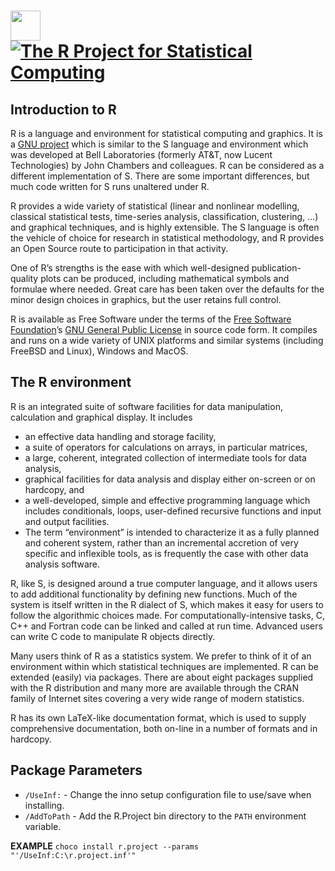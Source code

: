 # [<img src="https://cdn.jsdelivr.net/gh/AdmiringWorm/chocolatey-packages@8ab22ac35365e0e5cdcac1707299643d7fb3e759/icons/r.project.svg" height="48" width="48" /> ![The R Project for Statistical Computing](https://img.shields.io/chocolatey/v/r.project.svg?label=The%20R%20Project%20for%20Statistical%20Computing&style=for-the-badge)](https://community.chocolatey.org/packages/r.project)

## Introduction to R

R is a language and environment for statistical computing and graphics. It is a [GNU project](http://www.gnu.org/) which is similar to the S language and environment which was developed at Bell Laboratories (formerly AT&T, now Lucent Technologies) by John Chambers and colleagues. R can be considered as a different implementation of S. There are some important differences, but much code written for S runs unaltered under R.

R provides a wide variety of statistical (linear and nonlinear modelling, classical statistical tests, time-series analysis, classification, clustering, …) and graphical techniques, and is highly extensible. The S language is often the vehicle of choice for research in statistical methodology, and R provides an Open Source route to participation in that activity.

One of R’s strengths is the ease with which well-designed publication-quality plots can be produced, including mathematical symbols and formulae where needed. Great care has been taken over the defaults for the minor design choices in graphics, but the user retains full control.

R is available as Free Software under the terms of the [Free Software Foundation](http://www.gnu.org/)’s [GNU General Public License](https://www.r-project.org/COPYING) in source code form. It compiles and runs on a wide variety of UNIX platforms and similar systems (including FreeBSD and Linux), Windows and MacOS.

## The R environment

R is an integrated suite of software facilities for data manipulation, calculation and graphical display. It includes

- an effective data handling and storage facility,
- a suite of operators for calculations on arrays, in particular matrices,
- a large, coherent, integrated collection of intermediate tools for data analysis,
- graphical facilities for data analysis and display either on-screen or on hardcopy, and
- a well-developed, simple and effective programming language which includes conditionals, loops, user-defined recursive functions and input and output facilities.
- The term “environment” is intended to characterize it as a fully planned and coherent system, rather than an incremental accretion of very specific and inflexible tools, as is frequently the case with other data analysis software.

R, like S, is designed around a true computer language, and it allows users to add additional functionality by defining new functions. Much of the system is itself written in the R dialect of S, which makes it easy for users to follow the algorithmic choices made. For computationally-intensive tasks, C, C++ and Fortran code can be linked and called at run time. Advanced users can write C code to manipulate R objects directly.

Many users think of R as a statistics system. We prefer to think of it of an environment within which statistical techniques are implemented.
R can be extended (easily) via packages. There are about eight packages supplied with the R distribution and many more are available through the CRAN family of Internet sites covering a very wide range of modern statistics.

R has its own LaTeX-like documentation format, which is used to supply comprehensive documentation, both on-line in a number of formats and in hardcopy.

## Package Parameters

- `/UseInf:` - Change the inno setup configuration file to use/save when installing.
- `/AddToPath` - Add the R.Project bin directory to the `PATH` environment variable.

**EXAMPLE**
`choco install r.project --params "'/UseInf:C:\r.project.inf'"`
